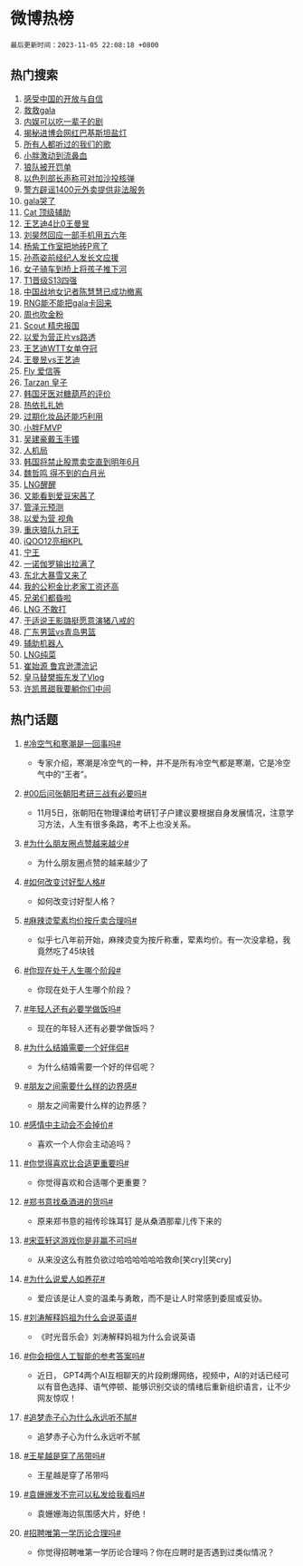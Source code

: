 # 微博热榜

`最后更新时间：2023-11-05 22:08:18 +0800`

## 热门搜索

1. [感受中国的开放与自信](https://m.weibo.cn/search?containerid=100103type%3D1%26t%3D10%26q%3D%23%E6%84%9F%E5%8F%97%E4%B8%AD%E5%9B%BD%E7%9A%84%E5%BC%80%E6%94%BE%E4%B8%8E%E8%87%AA%E4%BF%A1%23&stream_entry_id=51&isnewpage=1&extparam=seat%3D1%26pos%3D0%26q%3D%2523%25E6%2584%259F%25E5%258F%2597%25E4%25B8%25AD%25E5%259B%25BD%25E7%259A%2584%25E5%25BC%2580%25E6%2594%25BE%25E4%25B8%258E%25E8%2587%25AA%25E4%25BF%25A1%2523%26dgr%3D0%26cate%3D10103%26c_type%3D51%26stream_entry_id%3D51%26filter_type%3Drealtimehot%26display_time%3D1699193297%26pre_seqid%3D169919329716504259116)
1. [救救gala](https://m.weibo.cn/search?containerid=100103type%3D1%26t%3D10%26q%3D%E6%95%91%E6%95%91gala&stream_entry_id=31&isnewpage=1&extparam=seat%3D1%26pos%3D0%26lcate%3D5001%26realpos%3D1%26flag%3D16%26c_type%3D31%26q%3D%25E6%2595%2591%25E6%2595%2591gala%26dgr%3D0%26filter_type%3Drealtimehot%26cate%3D5001%26stream_entry_id%3D31%26band_rank%3D1%26display_time%3D1699193297%26pre_seqid%3D169919329716504259116)
1. [内娱可以吃一辈子的剧](https://m.weibo.cn/search?containerid=100103type%3D1%26t%3D10%26q%3D%E5%86%85%E5%A8%B1%E5%8F%AF%E4%BB%A5%E5%90%83%E4%B8%80%E8%BE%88%E5%AD%90%E7%9A%84%E5%89%A7&stream_entry_id=31&isnewpage=1&extparam=seat%3D1%26pos%3D1%26lcate%3D5001%26realpos%3D2%26flag%3D2%26c_type%3D31%26q%3D%25E5%2586%2585%25E5%25A8%25B1%25E5%258F%25AF%25E4%25BB%25A5%25E5%2590%2583%25E4%25B8%2580%25E8%25BE%2588%25E5%25AD%2590%25E7%259A%2584%25E5%2589%25A7%26dgr%3D0%26filter_type%3Drealtimehot%26cate%3D5001%26stream_entry_id%3D31%26band_rank%3D2%26display_time%3D1699193297%26pre_seqid%3D169919329716504259116)
1. [揭秘进博会网红巴基斯坦盐灯](https://m.weibo.cn/search?containerid=100103type%3D1%26t%3D10%26q%3D%23%E6%8F%AD%E7%A7%98%E8%BF%9B%E5%8D%9A%E4%BC%9A%E7%BD%91%E7%BA%A2%E5%B7%B4%E5%9F%BA%E6%96%AF%E5%9D%A6%E7%9B%90%E7%81%AF%23&stream_entry_id=31&isnewpage=1&extparam=seat%3D1%26pos%3D2%26lcate%3D5001%26realpos%3D3%26flag%3D1%26c_type%3D31%26q%3D%2523%25E6%258F%25AD%25E7%25A7%2598%25E8%25BF%259B%25E5%258D%259A%25E4%25BC%259A%25E7%25BD%2591%25E7%25BA%25A2%25E5%25B7%25B4%25E5%259F%25BA%25E6%2596%25AF%25E5%259D%25A6%25E7%259B%2590%25E7%2581%25AF%2523%26dgr%3D0%26filter_type%3Drealtimehot%26cate%3D5001%26stream_entry_id%3D31%26band_rank%3D3%26display_time%3D1699193297%26pre_seqid%3D169919329716504259116)
1. [所有人都听过的我们的歌](https://m.weibo.cn/search?containerid=100103type%3D1%26t%3D10%26q%3D%23%E6%89%80%E6%9C%89%E4%BA%BA%E9%83%BD%E5%90%AC%E8%BF%87%E7%9A%84%E6%88%91%E4%BB%AC%E7%9A%84%E6%AD%8C%23&stream_entry_id=31&isnewpage=1&extparam=seat%3D1%26pos%3D3%26is_ad_pos%3D1%26lcate%3D5001%26c_type%3D31%26q%3D%2523%25E6%2589%2580%25E6%259C%2589%25E4%25BA%25BA%25E9%2583%25BD%25E5%2590%25AC%25E8%25BF%2587%25E7%259A%2584%25E6%2588%2591%25E4%25BB%25AC%25E7%259A%2584%25E6%25AD%258C%2523%26dgr%3D0%26filter_type%3Drealtimehot%26adid%3D210560%26cate%3D5001%26stream_entry_id%3D31%26band_rank%3D4%26display_time%3D1699193297%26pre_seqid%3D169919329716504259116)
1. [小胖激动到流鼻血](https://m.weibo.cn/search?containerid=100103type%3D1%26t%3D10%26q%3D%23%E5%B0%8F%E8%83%96%E6%BF%80%E5%8A%A8%E5%88%B0%E6%B5%81%E9%BC%BB%E8%A1%80%23&stream_entry_id=31&isnewpage=1&extparam=seat%3D1%26pos%3D4%26lcate%3D5001%26realpos%3D4%26flag%3D1%26c_type%3D31%26q%3D%2523%25E5%25B0%258F%25E8%2583%2596%25E6%25BF%2580%25E5%258A%25A8%25E5%2588%25B0%25E6%25B5%2581%25E9%25BC%25BB%25E8%25A1%2580%2523%26dgr%3D0%26filter_type%3Drealtimehot%26cate%3D5001%26stream_entry_id%3D31%26band_rank%3D4%26display_time%3D1699193297%26pre_seqid%3D169919329716504259116)
1. [狼队被开罚单](https://m.weibo.cn/search?containerid=100103type%3D1%26t%3D10%26q%3D%23%E7%8B%BC%E9%98%9F%E8%A2%AB%E5%BC%80%E7%BD%9A%E5%8D%95%23&stream_entry_id=31&isnewpage=1&extparam=seat%3D1%26pos%3D5%26lcate%3D5001%26realpos%3D5%26flag%3D1%26c_type%3D31%26q%3D%2523%25E7%258B%25BC%25E9%2598%259F%25E8%25A2%25AB%25E5%25BC%2580%25E7%25BD%259A%25E5%258D%2595%2523%26dgr%3D0%26filter_type%3Drealtimehot%26cate%3D5001%26stream_entry_id%3D31%26band_rank%3D5%26display_time%3D1699193297%26pre_seqid%3D169919329716504259116)
1. [以色列部长声称可对加沙投核弹](https://m.weibo.cn/search?containerid=100103type%3D1%26t%3D10%26q%3D%23%E4%BB%A5%E8%89%B2%E5%88%97%E9%83%A8%E9%95%BF%E5%A3%B0%E7%A7%B0%E5%8F%AF%E5%AF%B9%E5%8A%A0%E6%B2%99%E6%8A%95%E6%A0%B8%E5%BC%B9%23&stream_entry_id=31&isnewpage=1&extparam=seat%3D1%26pos%3D6%26lcate%3D5001%26realpos%3D6%26flag%3D1%26c_type%3D31%26q%3D%2523%25E4%25BB%25A5%25E8%2589%25B2%25E5%2588%2597%25E9%2583%25A8%25E9%2595%25BF%25E5%25A3%25B0%25E7%25A7%25B0%25E5%258F%25AF%25E5%25AF%25B9%25E5%258A%25A0%25E6%25B2%2599%25E6%258A%2595%25E6%25A0%25B8%25E5%25BC%25B9%2523%26dgr%3D0%26filter_type%3Drealtimehot%26cate%3D5001%26stream_entry_id%3D31%26band_rank%3D6%26display_time%3D1699193297%26pre_seqid%3D169919329716504259116)
1. [警方辟谣1400元外卖提供非法服务](https://m.weibo.cn/search?containerid=100103type%3D1%26t%3D10%26q%3D%23%E8%AD%A6%E6%96%B9%E8%BE%9F%E8%B0%A31400%E5%85%83%E5%A4%96%E5%8D%96%E6%8F%90%E4%BE%9B%E9%9D%9E%E6%B3%95%E6%9C%8D%E5%8A%A1%23&stream_entry_id=31&isnewpage=1&extparam=seat%3D1%26pos%3D7%26is_ad_pos%3D1%26lcate%3D5001%26c_type%3D31%26q%3D%2523%25E8%25AD%25A6%25E6%2596%25B9%25E8%25BE%259F%25E8%25B0%25A31400%25E5%2585%2583%25E5%25A4%2596%25E5%258D%2596%25E6%258F%2590%25E4%25BE%259B%25E9%259D%259E%25E6%25B3%2595%25E6%259C%258D%25E5%258A%25A1%2523%26dgr%3D0%26filter_type%3Drealtimehot%26adid%3D210702%26cate%3D5001%26stream_entry_id%3D31%26band_rank%3D7%26display_time%3D1699193297%26pre_seqid%3D169919329716504259116)
1. [gala哭了](https://m.weibo.cn/search?containerid=100103type%3D1%26t%3D10%26q%3Dgala%E5%93%AD%E4%BA%86&stream_entry_id=31&isnewpage=1&extparam=seat%3D1%26pos%3D8%26lcate%3D5001%26realpos%3D7%26flag%3D16%26c_type%3D31%26q%3Dgala%25E5%2593%25AD%25E4%25BA%2586%26dgr%3D0%26filter_type%3Drealtimehot%26cate%3D5001%26stream_entry_id%3D31%26band_rank%3D7%26display_time%3D1699193297%26pre_seqid%3D169919329716504259116)
1. [Cat 顶级辅助](https://m.weibo.cn/search?containerid=100103type%3D1%26t%3D10%26q%3DCat+%E9%A1%B6%E7%BA%A7%E8%BE%85%E5%8A%A9&stream_entry_id=31&isnewpage=1&extparam=seat%3D1%26pos%3D9%26lcate%3D5001%26realpos%3D8%26flag%3D1%26c_type%3D31%26q%3DCat%2520%25E9%25A1%25B6%25E7%25BA%25A7%25E8%25BE%2585%25E5%258A%25A9%26dgr%3D0%26filter_type%3Drealtimehot%26cate%3D5001%26stream_entry_id%3D31%26band_rank%3D8%26display_time%3D1699193297%26pre_seqid%3D169919329716504259116)
1. [王艺迪4比0王曼昱](https://m.weibo.cn/search?containerid=100103type%3D1%26t%3D10%26q%3D%23%E7%8E%8B%E8%89%BA%E8%BF%AA4%E6%AF%940%E7%8E%8B%E6%9B%BC%E6%98%B1%23&stream_entry_id=31&isnewpage=1&extparam=seat%3D1%26pos%3D10%26lcate%3D5001%26realpos%3D9%26flag%3D1%26c_type%3D31%26q%3D%2523%25E7%258E%258B%25E8%2589%25BA%25E8%25BF%25AA4%25E6%25AF%25940%25E7%258E%258B%25E6%259B%25BC%25E6%2598%25B1%2523%26dgr%3D0%26filter_type%3Drealtimehot%26cate%3D5001%26stream_entry_id%3D31%26band_rank%3D9%26display_time%3D1699193297%26pre_seqid%3D169919329716504259116)
1. [刘昊然回应一部手机用五六年](https://m.weibo.cn/search?containerid=100103type%3D1%26t%3D10%26q%3D%23%E5%88%98%E6%98%8A%E7%84%B6%E5%9B%9E%E5%BA%94%E4%B8%80%E9%83%A8%E6%89%8B%E6%9C%BA%E7%94%A8%E4%BA%94%E5%85%AD%E5%B9%B4%23&stream_entry_id=31&isnewpage=1&extparam=seat%3D1%26pos%3D11%26lcate%3D5001%26realpos%3D10%26flag%3D2%26c_type%3D31%26q%3D%2523%25E5%2588%2598%25E6%2598%258A%25E7%2584%25B6%25E5%259B%259E%25E5%25BA%2594%25E4%25B8%2580%25E9%2583%25A8%25E6%2589%258B%25E6%259C%25BA%25E7%2594%25A8%25E4%25BA%2594%25E5%2585%25AD%25E5%25B9%25B4%2523%26dgr%3D0%26filter_type%3Drealtimehot%26cate%3D5001%26stream_entry_id%3D31%26band_rank%3D10%26display_time%3D1699193297%26pre_seqid%3D169919329716504259116)
1. [杨紫工作室把地砖P弯了](https://m.weibo.cn/search?containerid=100103type%3D1%26t%3D10%26q%3D%23%E6%9D%A8%E7%B4%AB%E5%B7%A5%E4%BD%9C%E5%AE%A4%E6%8A%8A%E5%9C%B0%E7%A0%96P%E5%BC%AF%E4%BA%86%23&stream_entry_id=31&isnewpage=1&extparam=seat%3D1%26pos%3D12%26lcate%3D5001%26realpos%3D11%26flag%3D2%26c_type%3D31%26q%3D%2523%25E6%259D%25A8%25E7%25B4%25AB%25E5%25B7%25A5%25E4%25BD%259C%25E5%25AE%25A4%25E6%258A%258A%25E5%259C%25B0%25E7%25A0%2596P%25E5%25BC%25AF%25E4%25BA%2586%2523%26dgr%3D0%26filter_type%3Drealtimehot%26cate%3D5001%26stream_entry_id%3D31%26band_rank%3D11%26display_time%3D1699193297%26pre_seqid%3D169919329716504259116)
1. [孙燕姿前经纪人发长文应援](https://m.weibo.cn/search?containerid=100103type%3D1%26t%3D10%26q%3D%23%E5%AD%99%E7%87%95%E5%A7%BF%E5%89%8D%E7%BB%8F%E7%BA%AA%E4%BA%BA%E5%8F%91%E9%95%BF%E6%96%87%E5%BA%94%E6%8F%B4%23&stream_entry_id=31&isnewpage=1&extparam=seat%3D1%26pos%3D13%26lcate%3D5001%26realpos%3D12%26flag%3D1%26c_type%3D31%26q%3D%2523%25E5%25AD%2599%25E7%2587%2595%25E5%25A7%25BF%25E5%2589%258D%25E7%25BB%258F%25E7%25BA%25AA%25E4%25BA%25BA%25E5%258F%2591%25E9%2595%25BF%25E6%2596%2587%25E5%25BA%2594%25E6%258F%25B4%2523%26dgr%3D0%26filter_type%3Drealtimehot%26cate%3D5001%26stream_entry_id%3D31%26band_rank%3D12%26display_time%3D1699193297%26pre_seqid%3D169919329716504259116)
1. [女子骑车到桥上将孩子推下河](https://m.weibo.cn/search?containerid=100103type%3D1%26t%3D10%26q%3D%23%E5%A5%B3%E5%AD%90%E9%AA%91%E8%BD%A6%E5%88%B0%E6%A1%A5%E4%B8%8A%E5%B0%86%E5%AD%A9%E5%AD%90%E6%8E%A8%E4%B8%8B%E6%B2%B3%23&stream_entry_id=31&isnewpage=1&extparam=seat%3D1%26pos%3D14%26lcate%3D5001%26realpos%3D13%26flag%3D1%26c_type%3D31%26q%3D%2523%25E5%25A5%25B3%25E5%25AD%2590%25E9%25AA%2591%25E8%25BD%25A6%25E5%2588%25B0%25E6%25A1%25A5%25E4%25B8%258A%25E5%25B0%2586%25E5%25AD%25A9%25E5%25AD%2590%25E6%258E%25A8%25E4%25B8%258B%25E6%25B2%25B3%2523%26dgr%3D0%26filter_type%3Drealtimehot%26cate%3D5001%26stream_entry_id%3D31%26band_rank%3D13%26display_time%3D1699193297%26pre_seqid%3D169919329716504259116)
1. [T1晋级S13四强](https://m.weibo.cn/search?containerid=100103type%3D1%26t%3D10%26q%3D%23T1%E6%99%8B%E7%BA%A7S13%E5%9B%9B%E5%BC%BA%23&stream_entry_id=31&isnewpage=1&extparam=seat%3D1%26pos%3D15%26lcate%3D5001%26realpos%3D14%26flag%3D0%26c_type%3D31%26q%3D%2523T1%25E6%2599%258B%25E7%25BA%25A7S13%25E5%259B%259B%25E5%25BC%25BA%2523%26dgr%3D0%26filter_type%3Drealtimehot%26cate%3D5001%26stream_entry_id%3D31%26band_rank%3D14%26display_time%3D1699193297%26pre_seqid%3D169919329716504259116)
1. [中国战地女记者陈慧慧已成功撤离](https://m.weibo.cn/search?containerid=100103type%3D1%26t%3D10%26q%3D%23%E4%B8%AD%E5%9B%BD%E6%88%98%E5%9C%B0%E5%A5%B3%E8%AE%B0%E8%80%85%E9%99%88%E6%85%A7%E6%85%A7%E5%B7%B2%E6%88%90%E5%8A%9F%E6%92%A4%E7%A6%BB%23&stream_entry_id=31&isnewpage=1&extparam=seat%3D1%26pos%3D16%26lcate%3D5001%26realpos%3D15%26flag%3D1%26c_type%3D31%26q%3D%2523%25E4%25B8%25AD%25E5%259B%25BD%25E6%2588%2598%25E5%259C%25B0%25E5%25A5%25B3%25E8%25AE%25B0%25E8%2580%2585%25E9%2599%2588%25E6%2585%25A7%25E6%2585%25A7%25E5%25B7%25B2%25E6%2588%2590%25E5%258A%259F%25E6%2592%25A4%25E7%25A6%25BB%2523%26dgr%3D0%26filter_type%3Drealtimehot%26cate%3D5001%26stream_entry_id%3D31%26band_rank%3D15%26display_time%3D1699193297%26pre_seqid%3D169919329716504259116)
1. [RNG能不能把gala卡回来](https://m.weibo.cn/search?containerid=100103type%3D1%26t%3D10%26q%3D%23RNG%E8%83%BD%E4%B8%8D%E8%83%BD%E6%8A%8Agala%E5%8D%A1%E5%9B%9E%E6%9D%A5%23&stream_entry_id=31&isnewpage=1&extparam=seat%3D1%26pos%3D17%26lcate%3D5001%26realpos%3D16%26flag%3D0%26c_type%3D31%26q%3D%2523RNG%25E8%2583%25BD%25E4%25B8%258D%25E8%2583%25BD%25E6%258A%258Agala%25E5%258D%25A1%25E5%259B%259E%25E6%259D%25A5%2523%26dgr%3D0%26filter_type%3Drealtimehot%26cate%3D5001%26stream_entry_id%3D31%26band_rank%3D16%26display_time%3D1699193297%26pre_seqid%3D169919329716504259116)
1. [周也吹金粉](https://m.weibo.cn/search?containerid=100103type%3D1%26t%3D10%26q%3D%23%E5%91%A8%E4%B9%9F%E5%90%B9%E9%87%91%E7%B2%89%23&stream_entry_id=31&isnewpage=1&extparam=seat%3D1%26pos%3D18%26lcate%3D5001%26realpos%3D17%26flag%3D1%26c_type%3D31%26q%3D%2523%25E5%2591%25A8%25E4%25B9%259F%25E5%2590%25B9%25E9%2587%2591%25E7%25B2%2589%2523%26dgr%3D0%26filter_type%3Drealtimehot%26cate%3D5001%26stream_entry_id%3D31%26band_rank%3D17%26display_time%3D1699193297%26pre_seqid%3D169919329716504259116)
1. [Scout 精忠报国](https://m.weibo.cn/search?containerid=100103type%3D1%26t%3D10%26q%3DScout+%E7%B2%BE%E5%BF%A0%E6%8A%A5%E5%9B%BD&stream_entry_id=31&isnewpage=1&extparam=seat%3D1%26pos%3D19%26lcate%3D5001%26realpos%3D18%26flag%3D0%26c_type%3D31%26q%3DScout%2520%25E7%25B2%25BE%25E5%25BF%25A0%25E6%258A%25A5%25E5%259B%25BD%26dgr%3D0%26filter_type%3Drealtimehot%26cate%3D5001%26stream_entry_id%3D31%26band_rank%3D18%26display_time%3D1699193297%26pre_seqid%3D169919329716504259116)
1. [以爱为营正片vs路透](https://m.weibo.cn/search?containerid=100103type%3D1%26t%3D10%26q%3D%E4%BB%A5%E7%88%B1%E4%B8%BA%E8%90%A5%E6%AD%A3%E7%89%87vs%E8%B7%AF%E9%80%8F&stream_entry_id=31&isnewpage=1&extparam=seat%3D1%26pos%3D20%26lcate%3D5001%26realpos%3D19%26flag%3D0%26c_type%3D31%26q%3D%25E4%25BB%25A5%25E7%2588%25B1%25E4%25B8%25BA%25E8%2590%25A5%25E6%25AD%25A3%25E7%2589%2587vs%25E8%25B7%25AF%25E9%2580%258F%26dgr%3D0%26filter_type%3Drealtimehot%26cate%3D5001%26stream_entry_id%3D31%26band_rank%3D19%26display_time%3D1699193297%26pre_seqid%3D169919329716504259116)
1. [王艺迪WTT女单夺冠](https://m.weibo.cn/search?containerid=100103type%3D1%26t%3D10%26q%3D%23%E7%8E%8B%E8%89%BA%E8%BF%AAWTT%E5%A5%B3%E5%8D%95%E5%A4%BA%E5%86%A0%23&stream_entry_id=31&isnewpage=1&extparam=seat%3D1%26pos%3D21%26lcate%3D5001%26realpos%3D20%26flag%3D1%26c_type%3D31%26q%3D%2523%25E7%258E%258B%25E8%2589%25BA%25E8%25BF%25AAWTT%25E5%25A5%25B3%25E5%258D%2595%25E5%25A4%25BA%25E5%2586%25A0%2523%26dgr%3D0%26filter_type%3Drealtimehot%26cate%3D5001%26stream_entry_id%3D31%26band_rank%3D20%26display_time%3D1699193297%26pre_seqid%3D169919329716504259116)
1. [王曼昱vs王艺迪](https://m.weibo.cn/search?containerid=100103type%3D1%26t%3D10%26q%3D%23%E7%8E%8B%E6%9B%BC%E6%98%B1vs%E7%8E%8B%E8%89%BA%E8%BF%AA%23&stream_entry_id=31&isnewpage=1&extparam=seat%3D1%26pos%3D22%26lcate%3D5001%26realpos%3D21%26flag%3D1%26c_type%3D31%26q%3D%2523%25E7%258E%258B%25E6%259B%25BC%25E6%2598%25B1vs%25E7%258E%258B%25E8%2589%25BA%25E8%25BF%25AA%2523%26dgr%3D0%26filter_type%3Drealtimehot%26cate%3D5001%26stream_entry_id%3D31%26band_rank%3D21%26display_time%3D1699193297%26pre_seqid%3D169919329716504259116)
1. [Fly 爱信等](https://m.weibo.cn/search?containerid=100103type%3D1%26t%3D10%26q%3DFly+%E7%88%B1%E4%BF%A1%E7%AD%89&stream_entry_id=31&isnewpage=1&extparam=seat%3D1%26pos%3D23%26lcate%3D5001%26realpos%3D22%26flag%3D1%26c_type%3D31%26q%3DFly%2520%25E7%2588%25B1%25E4%25BF%25A1%25E7%25AD%2589%26dgr%3D0%26filter_type%3Drealtimehot%26cate%3D5001%26stream_entry_id%3D31%26band_rank%3D22%26display_time%3D1699193297%26pre_seqid%3D169919329716504259116)
1. [Tarzan 皇子](https://m.weibo.cn/search?containerid=100103type%3D1%26t%3D10%26q%3DTarzan+%E7%9A%87%E5%AD%90&stream_entry_id=31&isnewpage=1&extparam=seat%3D1%26pos%3D24%26lcate%3D5001%26realpos%3D23%26flag%3D0%26c_type%3D31%26q%3DTarzan%2520%25E7%259A%2587%25E5%25AD%2590%26dgr%3D0%26filter_type%3Drealtimehot%26cate%3D5001%26stream_entry_id%3D31%26band_rank%3D23%26display_time%3D1699193297%26pre_seqid%3D169919329716504259116)
1. [韩国牙医对糖葫芦的评价](https://m.weibo.cn/search?containerid=100103type%3D1%26t%3D10%26q%3D%23%E9%9F%A9%E5%9B%BD%E7%89%99%E5%8C%BB%E5%AF%B9%E7%B3%96%E8%91%AB%E8%8A%A6%E7%9A%84%E8%AF%84%E4%BB%B7%23&stream_entry_id=31&isnewpage=1&extparam=seat%3D1%26pos%3D25%26lcate%3D5001%26realpos%3D24%26flag%3D1%26c_type%3D31%26q%3D%2523%25E9%259F%25A9%25E5%259B%25BD%25E7%2589%2599%25E5%258C%25BB%25E5%25AF%25B9%25E7%25B3%2596%25E8%2591%25AB%25E8%258A%25A6%25E7%259A%2584%25E8%25AF%2584%25E4%25BB%25B7%2523%26dgr%3D0%26filter_type%3Drealtimehot%26cate%3D5001%26stream_entry_id%3D31%26band_rank%3D24%26display_time%3D1699193297%26pre_seqid%3D169919329716504259116)
1. [热依扎扎她](https://m.weibo.cn/search?containerid=100103type%3D1%26t%3D10%26q%3D%23%E7%83%AD%E4%BE%9D%E6%89%8E%E6%89%8E%E5%A5%B9%23&stream_entry_id=31&isnewpage=1&extparam=seat%3D1%26pos%3D26%26lcate%3D5001%26realpos%3D25%26flag%3D1%26c_type%3D31%26q%3D%2523%25E7%2583%25AD%25E4%25BE%259D%25E6%2589%258E%25E6%2589%258E%25E5%25A5%25B9%2523%26dgr%3D0%26filter_type%3Drealtimehot%26cate%3D5001%26stream_entry_id%3D31%26band_rank%3D25%26display_time%3D1699193297%26pre_seqid%3D169919329716504259116)
1. [过期化妆品还能巧利用](https://m.weibo.cn/search?containerid=100103type%3D1%26t%3D10%26q%3D%23%E8%BF%87%E6%9C%9F%E5%8C%96%E5%A6%86%E5%93%81%E8%BF%98%E8%83%BD%E5%B7%A7%E5%88%A9%E7%94%A8%23&stream_entry_id=31&isnewpage=1&extparam=seat%3D1%26pos%3D27%26lcate%3D5001%26realpos%3D26%26flag%3D1%26c_type%3D31%26q%3D%2523%25E8%25BF%2587%25E6%259C%259F%25E5%258C%2596%25E5%25A6%2586%25E5%2593%2581%25E8%25BF%2598%25E8%2583%25BD%25E5%25B7%25A7%25E5%2588%25A9%25E7%2594%25A8%2523%26dgr%3D0%26filter_type%3Drealtimehot%26cate%3D5001%26stream_entry_id%3D31%26band_rank%3D26%26display_time%3D1699193297%26pre_seqid%3D169919329716504259116)
1. [小胖FMVP](https://m.weibo.cn/search?containerid=100103type%3D1%26t%3D10%26q%3D%23%E5%B0%8F%E8%83%96FMVP%23&stream_entry_id=31&isnewpage=1&extparam=seat%3D1%26pos%3D28%26lcate%3D5001%26realpos%3D27%26flag%3D1%26c_type%3D31%26q%3D%2523%25E5%25B0%258F%25E8%2583%2596FMVP%2523%26dgr%3D0%26filter_type%3Drealtimehot%26cate%3D5001%26stream_entry_id%3D31%26band_rank%3D27%26display_time%3D1699193297%26pre_seqid%3D169919329716504259116)
1. [吴建豪戴玉手镯](https://m.weibo.cn/search?containerid=100103type%3D1%26t%3D10%26q%3D%E5%90%B4%E5%BB%BA%E8%B1%AA%E6%88%B4%E7%8E%89%E6%89%8B%E9%95%AF&stream_entry_id=31&isnewpage=1&extparam=seat%3D1%26pos%3D29%26lcate%3D5001%26realpos%3D28%26flag%3D0%26c_type%3D31%26q%3D%25E5%2590%25B4%25E5%25BB%25BA%25E8%25B1%25AA%25E6%2588%25B4%25E7%258E%2589%25E6%2589%258B%25E9%2595%25AF%26dgr%3D0%26filter_type%3Drealtimehot%26cate%3D5001%26stream_entry_id%3D31%26band_rank%3D28%26display_time%3D1699193297%26pre_seqid%3D169919329716504259116)
1. [人机局](https://m.weibo.cn/search?containerid=100103type%3D1%26t%3D10%26q%3D%E4%BA%BA%E6%9C%BA%E5%B1%80&stream_entry_id=31&isnewpage=1&extparam=seat%3D1%26pos%3D30%26lcate%3D5001%26realpos%3D29%26flag%3D0%26c_type%3D31%26q%3D%25E4%25BA%25BA%25E6%259C%25BA%25E5%25B1%2580%26dgr%3D0%26filter_type%3Drealtimehot%26cate%3D5001%26stream_entry_id%3D31%26band_rank%3D29%26display_time%3D1699193297%26pre_seqid%3D169919329716504259116)
1. [韩国将禁止股票卖空直到明年6月](https://m.weibo.cn/search?containerid=100103type%3D1%26t%3D10%26q%3D%23%E9%9F%A9%E5%9B%BD%E5%B0%86%E7%A6%81%E6%AD%A2%E8%82%A1%E7%A5%A8%E5%8D%96%E7%A9%BA%E7%9B%B4%E5%88%B0%E6%98%8E%E5%B9%B46%E6%9C%88%23&stream_entry_id=31&isnewpage=1&extparam=seat%3D1%26pos%3D31%26lcate%3D5001%26realpos%3D30%26flag%3D0%26c_type%3D31%26q%3D%2523%25E9%259F%25A9%25E5%259B%25BD%25E5%25B0%2586%25E7%25A6%2581%25E6%25AD%25A2%25E8%2582%25A1%25E7%25A5%25A8%25E5%258D%2596%25E7%25A9%25BA%25E7%259B%25B4%25E5%2588%25B0%25E6%2598%258E%25E5%25B9%25B46%25E6%259C%2588%2523%26dgr%3D0%26filter_type%3Drealtimehot%26cate%3D5001%26stream_entry_id%3D31%26band_rank%3D30%26display_time%3D1699193297%26pre_seqid%3D169919329716504259116)
1. [魏哲鸣 得不到的白月光](https://m.weibo.cn/search?containerid=100103type%3D1%26t%3D10%26q%3D%E9%AD%8F%E5%93%B2%E9%B8%A3+%E5%BE%97%E4%B8%8D%E5%88%B0%E7%9A%84%E7%99%BD%E6%9C%88%E5%85%89&stream_entry_id=31&isnewpage=1&extparam=seat%3D1%26pos%3D32%26lcate%3D5001%26realpos%3D31%26flag%3D1%26c_type%3D31%26q%3D%25E9%25AD%258F%25E5%2593%25B2%25E9%25B8%25A3%2520%25E5%25BE%2597%25E4%25B8%258D%25E5%2588%25B0%25E7%259A%2584%25E7%2599%25BD%25E6%259C%2588%25E5%2585%2589%26dgr%3D0%26filter_type%3Drealtimehot%26cate%3D5001%26stream_entry_id%3D31%26band_rank%3D31%26display_time%3D1699193297%26pre_seqid%3D169919329716504259116)
1. [LNG醒醒](https://m.weibo.cn/search?containerid=100103type%3D1%26t%3D10%26q%3D%23LNG%E9%86%92%E9%86%92%23&stream_entry_id=31&isnewpage=1&extparam=seat%3D1%26pos%3D33%26lcate%3D5001%26realpos%3D32%26flag%3D0%26c_type%3D31%26q%3D%2523LNG%25E9%2586%2592%25E9%2586%2592%2523%26dgr%3D0%26filter_type%3Drealtimehot%26cate%3D5001%26stream_entry_id%3D31%26band_rank%3D32%26display_time%3D1699193297%26pre_seqid%3D169919329716504259116)
1. [又能看到爱豆宋茜了](https://m.weibo.cn/search?containerid=100103type%3D1%26t%3D10%26q%3D%23%E5%8F%88%E8%83%BD%E7%9C%8B%E5%88%B0%E7%88%B1%E8%B1%86%E5%AE%8B%E8%8C%9C%E4%BA%86%23&stream_entry_id=31&isnewpage=1&extparam=seat%3D1%26pos%3D34%26lcate%3D5001%26realpos%3D33%26flag%3D1%26c_type%3D31%26q%3D%2523%25E5%258F%2588%25E8%2583%25BD%25E7%259C%258B%25E5%2588%25B0%25E7%2588%25B1%25E8%25B1%2586%25E5%25AE%258B%25E8%258C%259C%25E4%25BA%2586%2523%26dgr%3D0%26filter_type%3Drealtimehot%26cate%3D5001%26stream_entry_id%3D31%26band_rank%3D33%26display_time%3D1699193297%26pre_seqid%3D169919329716504259116)
1. [管泽元预测](https://m.weibo.cn/search?containerid=100103type%3D1%26t%3D10%26q%3D%E7%AE%A1%E6%B3%BD%E5%85%83%E9%A2%84%E6%B5%8B&stream_entry_id=31&isnewpage=1&extparam=seat%3D1%26pos%3D35%26lcate%3D5001%26realpos%3D34%26flag%3D0%26c_type%3D31%26q%3D%25E7%25AE%25A1%25E6%25B3%25BD%25E5%2585%2583%25E9%25A2%2584%25E6%25B5%258B%26dgr%3D0%26filter_type%3Drealtimehot%26cate%3D5001%26stream_entry_id%3D31%26band_rank%3D34%26display_time%3D1699193297%26pre_seqid%3D169919329716504259116)
1. [以爱为营 视角](https://m.weibo.cn/search?containerid=100103type%3D1%26t%3D10%26q%3D%E4%BB%A5%E7%88%B1%E4%B8%BA%E8%90%A5+%E8%A7%86%E8%A7%92&stream_entry_id=31&isnewpage=1&extparam=seat%3D1%26pos%3D36%26lcate%3D5001%26realpos%3D35%26flag%3D0%26c_type%3D31%26q%3D%25E4%25BB%25A5%25E7%2588%25B1%25E4%25B8%25BA%25E8%2590%25A5%2520%25E8%25A7%2586%25E8%25A7%2592%26dgr%3D0%26filter_type%3Drealtimehot%26cate%3D5001%26stream_entry_id%3D31%26band_rank%3D35%26display_time%3D1699193297%26pre_seqid%3D169919329716504259116)
1. [重庆狼队九冠王](https://m.weibo.cn/search?containerid=100103type%3D1%26t%3D10%26q%3D%23%E9%87%8D%E5%BA%86%E7%8B%BC%E9%98%9F%E4%B9%9D%E5%86%A0%E7%8E%8B%23&stream_entry_id=31&isnewpage=1&extparam=seat%3D1%26pos%3D37%26lcate%3D5001%26realpos%3D36%26flag%3D1%26c_type%3D31%26q%3D%2523%25E9%2587%258D%25E5%25BA%2586%25E7%258B%25BC%25E9%2598%259F%25E4%25B9%259D%25E5%2586%25A0%25E7%258E%258B%2523%26dgr%3D0%26filter_type%3Drealtimehot%26cate%3D5001%26stream_entry_id%3D31%26band_rank%3D36%26display_time%3D1699193297%26pre_seqid%3D169919329716504259116)
1. [iQOO12亮相KPL](https://m.weibo.cn/search?containerid=100103type%3D1%26t%3D10%26q%3D%23iQOO12%E4%BA%AE%E7%9B%B8KPL%23&stream_entry_id=31&isnewpage=1&extparam=seat%3D1%26pos%3D38%26lcate%3D5001%26realpos%3D37%26flag%3D0%26c_type%3D31%26q%3D%2523iQOO12%25E4%25BA%25AE%25E7%259B%25B8KPL%2523%26dgr%3D0%26filter_type%3Drealtimehot%26adid%3D210496%26cate%3D5001%26stream_entry_id%3D31%26band_rank%3D37%26display_time%3D1699193297%26pre_seqid%3D169919329716504259116)
1. [宁王](https://m.weibo.cn/search?containerid=100103type%3D1%26t%3D10%26q%3D%E5%AE%81%E7%8E%8B&stream_entry_id=31&isnewpage=1&extparam=seat%3D1%26pos%3D39%26lcate%3D5001%26realpos%3D38%26flag%3D0%26c_type%3D31%26q%3D%25E5%25AE%2581%25E7%258E%258B%26dgr%3D0%26filter_type%3Drealtimehot%26cate%3D5001%26stream_entry_id%3D31%26band_rank%3D38%26display_time%3D1699193297%26pre_seqid%3D169919329716504259116)
1. [一诺伽罗输出拉满了](https://m.weibo.cn/search?containerid=100103type%3D1%26t%3D10%26q%3D%23%E4%B8%80%E8%AF%BA%E4%BC%BD%E7%BD%97%E8%BE%93%E5%87%BA%E6%8B%89%E6%BB%A1%E4%BA%86%23&stream_entry_id=31&isnewpage=1&extparam=seat%3D1%26pos%3D40%26lcate%3D5001%26realpos%3D39%26flag%3D1%26c_type%3D31%26q%3D%2523%25E4%25B8%2580%25E8%25AF%25BA%25E4%25BC%25BD%25E7%25BD%2597%25E8%25BE%2593%25E5%2587%25BA%25E6%258B%2589%25E6%25BB%25A1%25E4%25BA%2586%2523%26dgr%3D0%26filter_type%3Drealtimehot%26cate%3D5001%26stream_entry_id%3D31%26band_rank%3D39%26display_time%3D1699193297%26pre_seqid%3D169919329716504259116)
1. [东北大暴雪又来了](https://m.weibo.cn/search?containerid=100103type%3D1%26t%3D10%26q%3D%23%E4%B8%9C%E5%8C%97%E5%A4%A7%E6%9A%B4%E9%9B%AA%E5%8F%88%E6%9D%A5%E4%BA%86%23&stream_entry_id=31&isnewpage=1&extparam=seat%3D1%26pos%3D41%26lcate%3D5001%26realpos%3D40%26flag%3D0%26c_type%3D31%26q%3D%2523%25E4%25B8%259C%25E5%258C%2597%25E5%25A4%25A7%25E6%259A%25B4%25E9%259B%25AA%25E5%258F%2588%25E6%259D%25A5%25E4%25BA%2586%2523%26dgr%3D0%26filter_type%3Drealtimehot%26cate%3D5001%26stream_entry_id%3D31%26band_rank%3D40%26display_time%3D1699193297%26pre_seqid%3D169919329716504259116)
1. [我的公积金比老家工资还高](https://m.weibo.cn/search?containerid=100103type%3D1%26t%3D10%26q%3D%23%E6%88%91%E7%9A%84%E5%85%AC%E7%A7%AF%E9%87%91%E6%AF%94%E8%80%81%E5%AE%B6%E5%B7%A5%E8%B5%84%E8%BF%98%E9%AB%98%23&stream_entry_id=31&isnewpage=1&extparam=seat%3D1%26pos%3D42%26lcate%3D5001%26realpos%3D41%26flag%3D0%26c_type%3D31%26q%3D%2523%25E6%2588%2591%25E7%259A%2584%25E5%2585%25AC%25E7%25A7%25AF%25E9%2587%2591%25E6%25AF%2594%25E8%2580%2581%25E5%25AE%25B6%25E5%25B7%25A5%25E8%25B5%2584%25E8%25BF%2598%25E9%25AB%2598%2523%26dgr%3D0%26filter_type%3Drealtimehot%26cate%3D5001%26stream_entry_id%3D31%26band_rank%3D41%26display_time%3D1699193297%26pre_seqid%3D169919329716504259116)
1. [兄弟们都昏啦](https://m.weibo.cn/search?containerid=100103type%3D1%26t%3D10%26q%3D%E5%85%84%E5%BC%9F%E4%BB%AC%E9%83%BD%E6%98%8F%E5%95%A6&stream_entry_id=31&isnewpage=1&extparam=seat%3D1%26pos%3D43%26lcate%3D5001%26realpos%3D42%26flag%3D0%26c_type%3D31%26q%3D%25E5%2585%2584%25E5%25BC%259F%25E4%25BB%25AC%25E9%2583%25BD%25E6%2598%258F%25E5%2595%25A6%26dgr%3D0%26filter_type%3Drealtimehot%26cate%3D5001%26stream_entry_id%3D31%26band_rank%3D42%26display_time%3D1699193297%26pre_seqid%3D169919329716504259116)
1. [LNG 不敢打](https://m.weibo.cn/search?containerid=100103type%3D1%26t%3D10%26q%3DLNG+%E4%B8%8D%E6%95%A2%E6%89%93&stream_entry_id=31&isnewpage=1&extparam=seat%3D1%26pos%3D44%26lcate%3D5001%26realpos%3D43%26flag%3D0%26c_type%3D31%26q%3DLNG%2520%25E4%25B8%258D%25E6%2595%25A2%25E6%2589%2593%26dgr%3D0%26filter_type%3Drealtimehot%26cate%3D5001%26stream_entry_id%3D31%26band_rank%3D43%26display_time%3D1699193297%26pre_seqid%3D169919329716504259116)
1. [于适说王影璐挺愿意演猪八戒的](https://m.weibo.cn/search?containerid=100103type%3D1%26t%3D10%26q%3D%23%E4%BA%8E%E9%80%82%E8%AF%B4%E7%8E%8B%E5%BD%B1%E7%92%90%E6%8C%BA%E6%84%BF%E6%84%8F%E6%BC%94%E7%8C%AA%E5%85%AB%E6%88%92%E7%9A%84%23&stream_entry_id=31&isnewpage=1&extparam=seat%3D1%26pos%3D45%26lcate%3D5001%26realpos%3D44%26flag%3D1%26c_type%3D31%26q%3D%2523%25E4%25BA%258E%25E9%2580%2582%25E8%25AF%25B4%25E7%258E%258B%25E5%25BD%25B1%25E7%2592%2590%25E6%258C%25BA%25E6%2584%25BF%25E6%2584%258F%25E6%25BC%2594%25E7%258C%25AA%25E5%2585%25AB%25E6%2588%2592%25E7%259A%2584%2523%26dgr%3D0%26filter_type%3Drealtimehot%26cate%3D5001%26stream_entry_id%3D31%26band_rank%3D44%26display_time%3D1699193297%26pre_seqid%3D169919329716504259116)
1. [广东男篮vs青岛男篮](https://m.weibo.cn/search?containerid=100103type%3D1%26t%3D10%26q%3D%23%E5%B9%BF%E4%B8%9C%E7%94%B7%E7%AF%AEvs%E9%9D%92%E5%B2%9B%E7%94%B7%E7%AF%AE%23&stream_entry_id=31&isnewpage=1&extparam=seat%3D1%26pos%3D46%26lcate%3D5001%26realpos%3D45%26flag%3D1%26c_type%3D31%26q%3D%2523%25E5%25B9%25BF%25E4%25B8%259C%25E7%2594%25B7%25E7%25AF%25AEvs%25E9%259D%2592%25E5%25B2%259B%25E7%2594%25B7%25E7%25AF%25AE%2523%26dgr%3D0%26filter_type%3Drealtimehot%26cate%3D5001%26stream_entry_id%3D31%26band_rank%3D45%26display_time%3D1699193297%26pre_seqid%3D169919329716504259116)
1. [辅助机器人](https://m.weibo.cn/search?containerid=100103type%3D1%26t%3D10%26q%3D%E8%BE%85%E5%8A%A9%E6%9C%BA%E5%99%A8%E4%BA%BA&stream_entry_id=31&isnewpage=1&extparam=seat%3D1%26pos%3D47%26lcate%3D5001%26realpos%3D46%26flag%3D0%26c_type%3D31%26q%3D%25E8%25BE%2585%25E5%258A%25A9%25E6%259C%25BA%25E5%2599%25A8%25E4%25BA%25BA%26dgr%3D0%26filter_type%3Drealtimehot%26cate%3D5001%26stream_entry_id%3D31%26band_rank%3D46%26display_time%3D1699193297%26pre_seqid%3D169919329716504259116)
1. [LNG纯菜](https://m.weibo.cn/search?containerid=100103type%3D1%26t%3D10%26q%3D%23LNG%E7%BA%AF%E8%8F%9C%23&stream_entry_id=31&isnewpage=1&extparam=seat%3D1%26pos%3D48%26lcate%3D5001%26realpos%3D47%26flag%3D1%26c_type%3D31%26q%3D%2523LNG%25E7%25BA%25AF%25E8%258F%259C%2523%26dgr%3D0%26filter_type%3Drealtimehot%26cate%3D5001%26stream_entry_id%3D31%26band_rank%3D47%26display_time%3D1699193297%26pre_seqid%3D169919329716504259116)
1. [崔始源 鲁宾逊漂流记](https://m.weibo.cn/search?containerid=100103type%3D1%26t%3D10%26q%3D%E5%B4%94%E5%A7%8B%E6%BA%90+%E9%B2%81%E5%AE%BE%E9%80%8A%E6%BC%82%E6%B5%81%E8%AE%B0&stream_entry_id=31&isnewpage=1&extparam=seat%3D1%26pos%3D49%26lcate%3D5001%26realpos%3D48%26flag%3D1%26c_type%3D31%26q%3D%25E5%25B4%2594%25E5%25A7%258B%25E6%25BA%2590%2520%25E9%25B2%2581%25E5%25AE%25BE%25E9%2580%258A%25E6%25BC%2582%25E6%25B5%2581%25E8%25AE%25B0%26dgr%3D0%26filter_type%3Drealtimehot%26cate%3D5001%26stream_entry_id%3D31%26band_rank%3D48%26display_time%3D1699193297%26pre_seqid%3D169919329716504259116)
1. [皇马替樊振东发了Vlog](https://m.weibo.cn/search?containerid=100103type%3D1%26t%3D10%26q%3D%E7%9A%87%E9%A9%AC%E6%9B%BF%E6%A8%8A%E6%8C%AF%E4%B8%9C%E5%8F%91%E4%BA%86Vlog&stream_entry_id=31&isnewpage=1&extparam=seat%3D1%26pos%3D50%26lcate%3D5001%26realpos%3D49%26flag%3D0%26c_type%3D31%26q%3D%25E7%259A%2587%25E9%25A9%25AC%25E6%259B%25BF%25E6%25A8%258A%25E6%258C%25AF%25E4%25B8%259C%25E5%258F%2591%25E4%25BA%2586Vlog%26dgr%3D0%26filter_type%3Drealtimehot%26cate%3D5001%26stream_entry_id%3D31%26band_rank%3D49%26display_time%3D1699193297%26pre_seqid%3D169919329716504259116)
1. [许凯景甜我要躺你们中间](https://m.weibo.cn/search?containerid=100103type%3D1%26t%3D10%26q%3D%23%E8%AE%B8%E5%87%AF%E6%99%AF%E7%94%9C%E6%88%91%E8%A6%81%E8%BA%BA%E4%BD%A0%E4%BB%AC%E4%B8%AD%E9%97%B4%23&stream_entry_id=31&isnewpage=1&extparam=seat%3D1%26pos%3D51%26lcate%3D5001%26realpos%3D50%26flag%3D1%26c_type%3D31%26q%3D%2523%25E8%25AE%25B8%25E5%2587%25AF%25E6%2599%25AF%25E7%2594%259C%25E6%2588%2591%25E8%25A6%2581%25E8%25BA%25BA%25E4%25BD%25A0%25E4%25BB%25AC%25E4%25B8%25AD%25E9%2597%25B4%2523%26dgr%3D0%26filter_type%3Drealtimehot%26cate%3D5001%26stream_entry_id%3D31%26band_rank%3D50%26display_time%3D1699193297%26pre_seqid%3D169919329716504259116)

## 热门话题

1. [#冷空气和寒潮是一回事吗#](https://m.weibo.cn/search?containerid=231522type%3D1%26t%3D10%26q%3D%23%E5%86%B7%E7%A9%BA%E6%B0%94%E5%92%8C%E5%AF%92%E6%BD%AE%E6%98%AF%E4%B8%80%E5%9B%9E%E4%BA%8B%E5%90%97%23&stream_entry_id=128&isnewpage=1&extparam=seat%3D1%26pos%3D1-0-0%26dgr%3D0%26lcate%3D5004%26c_type%3D128%26unitid%3D1699189314995%26cate%3D5004%26display_time%3D1699193298%26pre_seqid%3D16991932988250056065)
    - 专家介绍，寒潮是冷空气的一种，并不是所有冷空气都是寒潮，它是冷空气中的“王者”。

1. [#00后问张朝阳考研三战有必要吗#](https://m.weibo.cn/search?containerid=231522type%3D1%26t%3D10%26q%3D%2300%E5%90%8E%E9%97%AE%E5%BC%A0%E6%9C%9D%E9%98%B3%E8%80%83%E7%A0%94%E4%B8%89%E6%88%98%E6%9C%89%E5%BF%85%E8%A6%81%E5%90%97%23&stream_entry_id=128&isnewpage=1&extparam=seat%3D1%26pos%3D1-0-1%26dgr%3D0%26lcate%3D5004%26c_type%3D128%26unitid%3D1699187805736%26cate%3D5004%26display_time%3D1699193298%26pre_seqid%3D16991932988250056065)
    - 11月5日，张朝阳在物理课给考研钉子户建议要根据自身发展情况，注意学习方法，人生有很多条路，考不上也没关系。

1. [#为什么朋友圈点赞越来越少#](https://m.weibo.cn/search?containerid=231522type%3D1%26t%3D10%26q%3D%23%E4%B8%BA%E4%BB%80%E4%B9%88%E6%9C%8B%E5%8F%8B%E5%9C%88%E7%82%B9%E8%B5%9E%E8%B6%8A%E6%9D%A5%E8%B6%8A%E5%B0%91%23&stream_entry_id=128&isnewpage=1&extparam=seat%3D1%26pos%3D1-0-2%26dgr%3D0%26lcate%3D5004%26c_type%3D128%26unitid%3D1699146407868%26cate%3D5004%26display_time%3D1699193298%26pre_seqid%3D16991932988250056065)
    - 为什么朋友圈点赞的越来越少了

1. [#如何改变讨好型人格#](https://m.weibo.cn/search?containerid=231522type%3D1%26t%3D10%26q%3D%23%E5%A6%82%E4%BD%95%E6%94%B9%E5%8F%98%E8%AE%A8%E5%A5%BD%E5%9E%8B%E4%BA%BA%E6%A0%BC%23&stream_entry_id=128&isnewpage=1&extparam=seat%3D1%26pos%3D1-0-3%26dgr%3D0%26lcate%3D5004%26c_type%3D128%26unitid%3D1699091237200%26cate%3D5004%26display_time%3D1699193298%26pre_seqid%3D16991932988250056065)
    - 如何改变讨好型人格？

1. [#麻辣烫荤素均价按斤卖合理吗#](https://m.weibo.cn/search?containerid=231522type%3D1%26t%3D10%26q%3D%23%E9%BA%BB%E8%BE%A3%E7%83%AB%E8%8D%A4%E7%B4%A0%E5%9D%87%E4%BB%B7%E6%8C%89%E6%96%A4%E5%8D%96%E5%90%88%E7%90%86%E5%90%97%23&stream_entry_id=128&isnewpage=1&extparam=seat%3D1%26pos%3D1-0-4%26dgr%3D0%26lcate%3D5004%26c_type%3D128%26unitid%3D1699172504351%26cate%3D5004%26display_time%3D1699193298%26pre_seqid%3D16991932988250056065)
    - 似乎七八年前开始，麻辣烫变为按斤称重，荤素均价。有一次没拿稳，我竟然吃了45块钱

1. [#你现在处于人生哪个阶段#](https://m.weibo.cn/search?containerid=231522type%3D1%26t%3D10%26q%3D%23%E4%BD%A0%E7%8E%B0%E5%9C%A8%E5%A4%84%E4%BA%8E%E4%BA%BA%E7%94%9F%E5%93%AA%E4%B8%AA%E9%98%B6%E6%AE%B5%23&stream_entry_id=128&isnewpage=1&extparam=seat%3D1%26pos%3D1-0-5%26dgr%3D0%26lcate%3D5004%26c_type%3D128%26unitid%3D1699161111660%26cate%3D5004%26display_time%3D1699193298%26pre_seqid%3D16991932988250056065)
    - 你现在处于人生哪个阶段？

1. [#年轻人还有必要学做饭吗#](https://m.weibo.cn/search?containerid=231522type%3D1%26t%3D10%26q%3D%23%E5%B9%B4%E8%BD%BB%E4%BA%BA%E8%BF%98%E6%9C%89%E5%BF%85%E8%A6%81%E5%AD%A6%E5%81%9A%E9%A5%AD%E5%90%97%23&stream_entry_id=128&isnewpage=1&extparam=seat%3D1%26pos%3D1-0-6%26dgr%3D0%26lcate%3D5004%26c_type%3D128%26unitid%3D1699099955914%26cate%3D5004%26display_time%3D1699193298%26pre_seqid%3D16991932988250056065)
    - 现在的年轻人还有必要学做饭吗？

1. [#为什么结婚需要一个好伴侣#](https://m.weibo.cn/search?containerid=231522type%3D1%26t%3D10%26q%3D%23%E4%B8%BA%E4%BB%80%E4%B9%88%E7%BB%93%E5%A9%9A%E9%9C%80%E8%A6%81%E4%B8%80%E4%B8%AA%E5%A5%BD%E4%BC%B4%E4%BE%A3%23&stream_entry_id=128&isnewpage=1&extparam=seat%3D1%26pos%3D1-0-7%26dgr%3D0%26lcate%3D5004%26c_type%3D128%26unitid%3D1699141320289%26cate%3D5004%26display_time%3D1699193298%26pre_seqid%3D16991932988250056065)
    - 为什么结婚需要一个好的伴侣呢？

1. [#朋友之间需要什么样的边界感#](https://m.weibo.cn/search?containerid=231522type%3D1%26t%3D10%26q%3D%23%E6%9C%8B%E5%8F%8B%E4%B9%8B%E9%97%B4%E9%9C%80%E8%A6%81%E4%BB%80%E4%B9%88%E6%A0%B7%E7%9A%84%E8%BE%B9%E7%95%8C%E6%84%9F%23&stream_entry_id=128&isnewpage=1&extparam=seat%3D1%26pos%3D1-0-8%26dgr%3D0%26lcate%3D5004%26c_type%3D128%26unitid%3D1699021663975%26cate%3D5004%26display_time%3D1699193298%26pre_seqid%3D16991932988250056065)
    - 朋友之间需要什么样的边界感？

1. [#感情中主动会不会掉价#](https://m.weibo.cn/search?containerid=231522type%3D1%26t%3D10%26q%3D%23%E6%84%9F%E6%83%85%E4%B8%AD%E4%B8%BB%E5%8A%A8%E4%BC%9A%E4%B8%8D%E4%BC%9A%E6%8E%89%E4%BB%B7%23&stream_entry_id=128&isnewpage=1&extparam=seat%3D1%26pos%3D1-0-9%26dgr%3D0%26lcate%3D5004%26c_type%3D128%26unitid%3D1699075636727%26cate%3D5004%26display_time%3D1699193298%26pre_seqid%3D16991932988250056065)
    - 喜欢一个人你会主动追吗？

1. [#你觉得喜欢比合适更重要吗#](https://m.weibo.cn/search?containerid=231522type%3D1%26t%3D10%26q%3D%23%E4%BD%A0%E8%A7%89%E5%BE%97%E5%96%9C%E6%AC%A2%E6%AF%94%E5%90%88%E9%80%82%E6%9B%B4%E9%87%8D%E8%A6%81%E5%90%97%23&stream_entry_id=128&isnewpage=1&extparam=seat%3D1%26pos%3D1-0-10%26dgr%3D0%26lcate%3D5004%26c_type%3D128%26unitid%3D1699109278345%26cate%3D5004%26display_time%3D1699193298%26pre_seqid%3D16991932988250056065)
    - 你觉得喜欢和合适哪个更重要？

1. [#郑书意找桑酒进的货吗#](https://m.weibo.cn/search?containerid=231522type%3D1%26t%3D10%26q%3D%23%E9%83%91%E4%B9%A6%E6%84%8F%E6%89%BE%E6%A1%91%E9%85%92%E8%BF%9B%E7%9A%84%E8%B4%A7%E5%90%97%23&stream_entry_id=128&isnewpage=1&extparam=seat%3D1%26pos%3D1-0-11%26dgr%3D0%26lcate%3D5004%26c_type%3D128%26unitid%3D1699078644163%26cate%3D5004%26display_time%3D1699193298%26pre_seqid%3D16991932988250056065)
    - 原来郑书意的祖传珍珠耳钉 是从桑酒那辈儿传下来的

1. [#宋亚轩这游戏你是非赢不可吗#](https://m.weibo.cn/search?containerid=231522type%3D1%26t%3D10%26q%3D%23%E5%AE%8B%E4%BA%9A%E8%BD%A9%E8%BF%99%E6%B8%B8%E6%88%8F%E4%BD%A0%E6%98%AF%E9%9D%9E%E8%B5%A2%E4%B8%8D%E5%8F%AF%E5%90%97%23&stream_entry_id=128&isnewpage=1&extparam=seat%3D1%26pos%3D1-0-12%26dgr%3D0%26lcate%3D5004%26c_type%3D128%26unitid%3D1699066940426%26cate%3D5004%26display_time%3D1699193298%26pre_seqid%3D16991932988250056065)
    - 从来没这么有胜负欲过哈哈哈哈哈哈救命[笑cry][笑cry]

1. [#为什么说爱人如养花#](https://m.weibo.cn/search?containerid=231522type%3D1%26t%3D10%26q%3D%23%E4%B8%BA%E4%BB%80%E4%B9%88%E8%AF%B4%E7%88%B1%E4%BA%BA%E5%A6%82%E5%85%BB%E8%8A%B1%23&stream_entry_id=128&isnewpage=1&extparam=seat%3D1%26pos%3D1-0-13%26dgr%3D0%26lcate%3D5004%26c_type%3D128%26unitid%3D1699107744891%26cate%3D5004%26display_time%3D1699193298%26pre_seqid%3D16991932988250056065)
    - 爱应该是让人变的温柔与勇敢，而不是让人时常感到委屈或妥协。

1. [#刘涛解释妈祖为什么会说英语#](https://m.weibo.cn/search?containerid=231522type%3D1%26t%3D10%26q%3D%23%E5%88%98%E6%B6%9B%E8%A7%A3%E9%87%8A%E5%A6%88%E7%A5%96%E4%B8%BA%E4%BB%80%E4%B9%88%E4%BC%9A%E8%AF%B4%E8%8B%B1%E8%AF%AD%23&stream_entry_id=128&isnewpage=1&extparam=seat%3D1%26pos%3D1-0-14%26dgr%3D0%26lcate%3D5004%26c_type%3D128%26unitid%3D1699146709427%26cate%3D5004%26display_time%3D1699193298%26pre_seqid%3D16991932988250056065)
    - 《时光音乐会》刘涛解释妈祖为什么会说英语

1. [#你会相信人工智能的参考答案吗#](https://m.weibo.cn/search?containerid=231522type%3D1%26t%3D10%26q%3D%23%E4%BD%A0%E4%BC%9A%E7%9B%B8%E4%BF%A1%E4%BA%BA%E5%B7%A5%E6%99%BA%E8%83%BD%E7%9A%84%E5%8F%82%E8%80%83%E7%AD%94%E6%A1%88%E5%90%97%23&stream_entry_id=128&isnewpage=1&extparam=seat%3D1%26pos%3D1-0-15%26dgr%3D0%26lcate%3D5004%26c_type%3D128%26unitid%3D1699103871982%26cate%3D5004%26display_time%3D1699193298%26pre_seqid%3D16991932988250056065)
    - 近日， GPT4两个AI互相聊天的片段刷爆网络，视频中，AI的对话已经可以有音色选择、语气停顿、能够识别交谈的情绪后重新组织语言，让不少网友惊叹！

1. [#追梦赤子心为什么永远听不腻#](https://m.weibo.cn/search?containerid=231522type%3D1%26t%3D10%26q%3D%23%E8%BF%BD%E6%A2%A6%E8%B5%A4%E5%AD%90%E5%BF%83%E4%B8%BA%E4%BB%80%E4%B9%88%E6%B0%B8%E8%BF%9C%E5%90%AC%E4%B8%8D%E8%85%BB%23&stream_entry_id=128&isnewpage=1&extparam=seat%3D1%26pos%3D1-0-16%26dgr%3D0%26lcate%3D5004%26c_type%3D128%26unitid%3D1699170398410%26cate%3D5004%26display_time%3D1699193298%26pre_seqid%3D16991932988250056065)
    - 追梦赤子心为什么永远听不腻

1. [#王星越是穿了吊带吗#](https://m.weibo.cn/search?containerid=231522type%3D1%26t%3D10%26q%3D%23%E7%8E%8B%E6%98%9F%E8%B6%8A%E6%98%AF%E7%A9%BF%E4%BA%86%E5%90%8A%E5%B8%A6%E5%90%97%23&stream_entry_id=128&isnewpage=1&extparam=seat%3D1%26pos%3D1-0-17%26dgr%3D0%26lcate%3D5004%26c_type%3D128%26unitid%3D1699111977386%26cate%3D5004%26display_time%3D1699193298%26pre_seqid%3D16991932988250056065)
    - 王星越是穿了吊带吗

1. [#袁姗姗发不完可以私发给我看吗#](https://m.weibo.cn/search?containerid=231522type%3D1%26t%3D10%26q%3D%23%E8%A2%81%E5%A7%97%E5%A7%97%E5%8F%91%E4%B8%8D%E5%AE%8C%E5%8F%AF%E4%BB%A5%E7%A7%81%E5%8F%91%E7%BB%99%E6%88%91%E7%9C%8B%E5%90%97%23&stream_entry_id=128&isnewpage=1&extparam=seat%3D1%26pos%3D1-0-18%26dgr%3D0%26lcate%3D5004%26c_type%3D128%26unitid%3D1699171913182%26cate%3D5004%26display_time%3D1699193298%26pre_seqid%3D16991932988250056065)
    - 袁姗姗海边氛围感大片，好绝！

1. [#招聘唯第一学历论合理吗#](https://m.weibo.cn/search?containerid=231522type%3D1%26t%3D10%26q%3D%23%E6%8B%9B%E8%81%98%E5%94%AF%E7%AC%AC%E4%B8%80%E5%AD%A6%E5%8E%86%E8%AE%BA%E5%90%88%E7%90%86%E5%90%97%23&stream_entry_id=128&isnewpage=1&extparam=seat%3D1%26pos%3D1-0-19%26dgr%3D0%26lcate%3D5004%26c_type%3D128%26unitid%3D1699025913626%26cate%3D5004%26display_time%3D1699193298%26pre_seqid%3D16991932988250056065)
    - 你觉得招聘唯第一学历论合理吗？你在应聘时是否遇到过类似情况？

